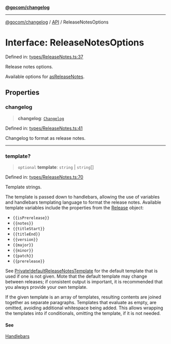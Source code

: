 [**@gocom/changelog**](../README.md)

***

[@gocom/changelog](../README.md) / [API](../Public/API.md) / ReleaseNotesOptions

# Interface: ReleaseNotesOptions

Defined in: [types/ReleaseNotes.ts:37](https://github.com/gocom/changelog/blob/21d7e94d349fc49650b58fae1fc875c29931421f/src/types/ReleaseNotes.ts#L37)

Release notes options.

Available options for [asReleaseNotes](../API/API.asReleaseNotes.md).

## Properties

### changelog

> **changelog**: [`Changelog`](../Types/API.Changelog.md)

Defined in: [types/ReleaseNotes.ts:41](https://github.com/gocom/changelog/blob/21d7e94d349fc49650b58fae1fc875c29931421f/src/types/ReleaseNotes.ts#L41)

Changelog to format as release notes.

***

### template?

> `optional` **template**: `string` \| `string`[]

Defined in: [types/ReleaseNotes.ts:70](https://github.com/gocom/changelog/blob/21d7e94d349fc49650b58fae1fc875c29931421f/src/types/ReleaseNotes.ts#L70)

Template strings.

The template is passed down to handlebars, allowing the use of variables and handlebars templating language
to format the release notes. Available template variables include the properties from the [Release](../Types/API.Release.md)
object:

- `{{isPrerelease}}`
- `{{notes}}`
- `{{titleStart}}`
- `{{titleEnd}}`
- `{{version}}`
- `{{major}}`
- `{{minor}}`
- `{{patch}}`
- `{{prerelease}}`

See [Private!defaultReleaseNotesTemplate](../API/Private.defaultReleaseNotesTemplate.md) for the default template that is used if one is not given.
Mote that the default template may change between releases; if consistent output is important, it is recommended
that you always provide your own template.

If the given template is an array of templates, resulting contents are joined together as separate paragraphs.
Templates that evaluate as empty, are omitted, avoiding additional whitespace being added. This allows wrapping
the templates into if conditionals, omitting the template, if it is not needed.

#### See

[Handlebars](https://handlebarsjs.com/)
